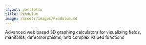 ```yaml
---
layout: portfolio
title: Pendulum
image: /assets/images/Pendulum.md
---
```


Advanced web based 3D graphing calculators for visualizing fields, manifolds, defeomorphisms, and complex valued functions
